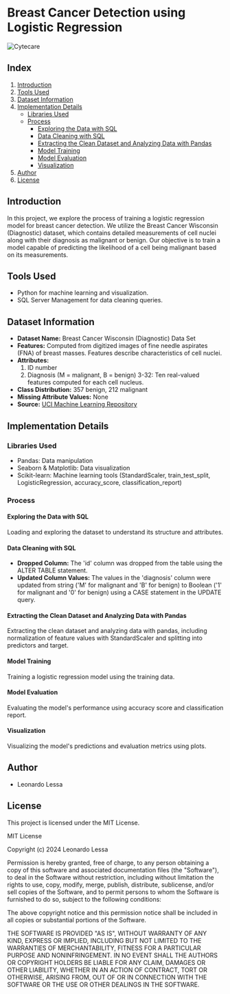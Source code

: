# Breast Cancer Detection using Logistic Regression

![Cytecare](https://cytecare.com/wp-content/uploads/2020/06/breast-cancer-detection.jpg)

## Index

1. [Introduction](#introduction)
2. [Tools Used](#tools-used)
3. [Dataset Information](#dataset-information)
4. [Implementation Details](#implementation-details)
    - [Libraries Used](#libraries-used)
    - [Process](#process)
        - [Exploring the Data with SQL](#exploring-the-data-with-sql)
        - [Data Cleaning with SQL](#data-cleaning-with-sql)
        - [Extracting the Clean Dataset and Analyzing Data with Pandas](#extracting-the-clean-dataset-and-analyzing-data-with-pandas)
        - [Model Training](#model-training)
        - [Model Evaluation](#model-evaluation)
        - [Visualization](#visualization)
5. [Author](#author)
6. [License](#license)

## Introduction

In this project, we explore the process of training a logistic regression model for breast cancer detection. We utilize the Breast Cancer Wisconsin (Diagnostic) dataset, which contains detailed measurements of cell nuclei along with their diagnosis as malignant or benign. Our objective is to train a model capable of predicting the likelihood of a cell being malignant based on its measurements.

## Tools Used

- Python for machine learning and visualization.
- SQL Server Management for data cleaning queries.

## Dataset Information

- **Dataset Name:** Breast Cancer Wisconsin (Diagnostic) Data Set
- **Features:** Computed from digitized images of fine needle aspirates (FNA) of breast masses. Features describe characteristics of cell nuclei.
- **Attributes:**
  1. ID number
  2. Diagnosis (M = malignant, B = benign)
  3-32: Ten real-valued features computed for each cell nucleus.
- **Class Distribution:** 357 benign, 212 malignant
- **Missing Attribute Values:** None
- **Source:** [UCI Machine Learning Repository](https://archive.ics.uci.edu/ml/datasets/Breast+Cancer+Wisconsin+%28Diagnostic%29)

## Implementation Details

### Libraries Used

- Pandas: Data manipulation
- Seaborn & Matplotlib: Data visualization
- Scikit-learn: Machine learning tools (StandardScaler, train_test_split, LogisticRegression, accuracy_score, classification_report)

### Process

#### Exploring the Data with SQL

Loading and exploring the dataset to understand its structure and attributes.

#### Data Cleaning with SQL

- **Dropped Column:** The 'id' column was dropped from the table using the ALTER TABLE statement.
- **Updated Column Values:** The values in the 'diagnosis' column were updated from string ('M' for malignant and 'B' for benign) to Boolean ('1' for malignant and '0' for benign) using a CASE statement in the UPDATE query.

#### Extracting the Clean Dataset and Analyzing Data with Pandas

Extracting the clean dataset and analyzing data with pandas, including normalization of feature values with StandardScaler and splitting into predictors and target.

#### Model Training

Training a logistic regression model using the training data.

#### Model Evaluation

Evaluating the model's performance using accuracy score and classification report.

#### Visualization

Visualizing the model's predictions and evaluation metrics using plots.

## Author

- Leonardo Lessa

## License

This project is licensed under the MIT License. 

MIT License

Copyright (c) 2024 Leonardo Lessa

Permission is hereby granted, free of charge, to any person obtaining a copy
of this software and associated documentation files (the "Software"), to deal
in the Software without restriction, including without limitation the rights
to use, copy, modify, merge, publish, distribute, sublicense, and/or sell
copies of the Software, and to permit persons to whom the Software is
furnished to do so, subject to the following conditions:

The above copyright notice and this permission notice shall be included in all
copies or substantial portions of the Software.

THE SOFTWARE IS PROVIDED "AS IS", WITHOUT WARRANTY OF ANY KIND, EXPRESS OR
IMPLIED, INCLUDING BUT NOT LIMITED TO THE WARRANTIES OF MERCHANTABILITY,
FITNESS FOR A PARTICULAR PURPOSE AND NONINFRINGEMENT. IN NO EVENT SHALL THE
AUTHORS OR COPYRIGHT HOLDERS BE LIABLE FOR ANY CLAIM, DAMAGES OR OTHER
LIABILITY, WHETHER IN AN ACTION OF CONTRACT, TORT OR OTHERWISE, ARISING FROM,
OUT OF OR IN CONNECTION WITH THE SOFTWARE OR THE USE OR OTHER DEALINGS IN THE
SOFTWARE.
